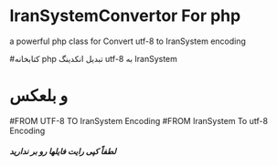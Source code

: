 # IranSystemConvertor For php
a powerful php class for Convert utf-8 to IranSystem encoding

#کتابخانه php  تبدیل انکدینگ utf-8 به IranSystem
# و بلعکس
#FROM UTF-8 TO IranSystem Encoding
#FROM IranSystem To utf-8 Encoding
##### لطفاً کپی رایت فایلها رو بر ندارید
